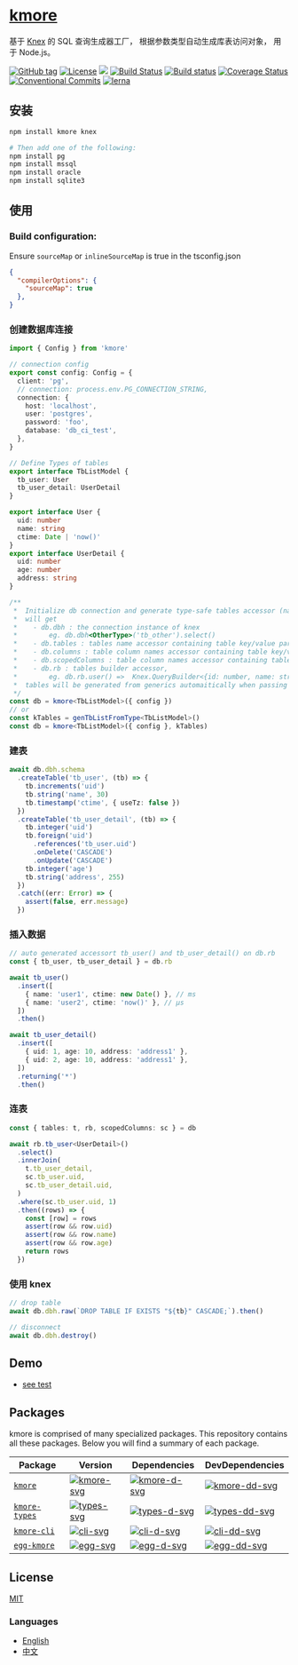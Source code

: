 # [kmore](https://waitingsong.github.io/kmore/)

基于 [Knex](https://knexjs.org/) 的 SQL 查询生成器工厂，
根据参数类型自动生成库表访问对象，
用于 Node.js。


[![GitHub tag](https://img.shields.io/github/tag/waitingsong/kmore.svg)]()
[![License](https://img.shields.io/badge/license-MIT-blue.svg)](https://opensource.org/licenses/MIT)
![](https://img.shields.io/badge/lang-TypeScript-blue.svg)
[![Build Status](https://travis-ci.org/waitingsong/kmore.svg?branch=master)](https://travis-ci.org/waitingsong/kmore)
[![Build status](https://ci.appveyor.com/api/projects/status/nkseik96p23fcvpm/branch/master?svg=true)](https://ci.appveyor.com/project/waitingsong/kmore/branch/master)
[![Coverage Status](https://coveralls.io/repos/github/waitingsong/kmore/badge.svg?branch=master)](https://coveralls.io/github/waitingsong/kmore?branch=master)
[![Conventional Commits](https://img.shields.io/badge/Conventional%20Commits-1.0.0-yellow.svg)](https://conventionalcommits.org)
[![lerna](https://img.shields.io/badge/maintained%20with-lerna-cc00ff.svg)](https://lernajs.io/)

## 安装
```sh
npm install kmore knex

# Then add one of the following:
npm install pg
npm install mssql
npm install oracle
npm install sqlite3
```

## 使用

### Build configuration:
Ensure `sourceMap` or `inlineSourceMap` is true in the tsconfig.json
```json
{
  "compilerOptions": {
    "sourceMap": true
  },
}
```

### 创建数据库连接
```ts
import { Config } from 'kmore'

// connection config
export const config: Config = {
  client: 'pg',
  // connection: process.env.PG_CONNECTION_STRING,
  connection: {
    host: 'localhost',
    user: 'postgres',
    password: 'foo',
    database: 'db_ci_test',
  },
}

// Define Types of tables
export interface TbListModel {
  tb_user: User
  tb_user_detail: UserDetail
}

export interface User {
  uid: number
  name: string
  ctime: Date | 'now()'
}
export interface UserDetail {
  uid: number
  age: number
  address: string
}  

/**
 *  Initialize db connection and generate type-safe tables accessor (name and builder)
 *  will get
 *    - db.dbh : the connection instance of knex
 *        eg. db.dbh<OtherType>('tb_other').select()
 *    - db.tables : tables name accessor containing table key/value paris
 *    - db.columns : table column names accessor containing table key/value paris
 *    - db.scopedColumns : table column names accessor containing table key/value paris, with table prefix
 *    - db.rb : tables builder accessor,
 *        eg. db.rb.user() =>  Knex.QueryBuilder<{id: number, name: string}>
 *  tables will be generated from generics automaitically when passing undefined or null value
 */
const db = kmore<TbListModel>({ config })
// or
const kTables = genTbListFromType<TbListModel>()
const db = kmore<TbListModel>({ config }, kTables)

```

### 建表
```ts
await db.dbh.schema
  .createTable('tb_user', (tb) => {
    tb.increments('uid')
    tb.string('name', 30)
    tb.timestamp('ctime', { useTz: false })
  })
  .createTable('tb_user_detail', (tb) => {
    tb.integer('uid')
    tb.foreign('uid')
      .references('tb_user.uid')
      .onDelete('CASCADE')
      .onUpdate('CASCADE')
    tb.integer('age')
    tb.string('address', 255)
  })
  .catch((err: Error) => {
    assert(false, err.message)
  })
```

### 插入数据
```ts
// auto generated accessort tb_user() and tb_user_detail() on db.rb
const { tb_user, tb_user_detail } = db.rb

await tb_user()
  .insert([
    { name: 'user1', ctime: new Date() }, // ms
    { name: 'user2', ctime: 'now()' }, // μs
  ])
  .then()

await tb_user_detail()
  .insert([
    { uid: 1, age: 10, address: 'address1' },
    { uid: 2, age: 10, address: 'address1' },
  ])
  .returning('*')
  .then()
```

### 连表
```ts
const { tables: t, rb, scopedColumns: sc } = db

await rb.tb_user<UserDetail>()
  .select()
  .innerJoin(
    t.tb_user_detail,
    sc.tb_user.uid,
    sc.tb_user_detail.uid,
  )
  .where(sc.tb_user.uid, 1)
  .then((rows) => {
    const [row] = rows
    assert(row && row.uid)
    assert(row && row.name)
    assert(row && row.age)
    return rows
  })
```

### 使用 knex
```ts
// drop table
await db.dbh.raw(`DROP TABLE IF EXISTS "${tb}" CASCADE;`).then()

// disconnect
await db.dbh.destroy()
```


## Demo
- [see test](https://github.com/waitingsong/kmore/blob/master/test/)


## Packages

kmore is comprised of many specialized packages.
This repository contains all these packages. Below you will find a summary of each package.

| Package         | Version                  | Dependencies                   | DevDependencies                  |
| --------------- | ------------------------ | ------------------------------ | -------------------------------- |
| [`kmore`]       | [![kmore-svg]][kmore-ch] | [![kmore-d-svg]][kmore-d-link] | [![kmore-dd-svg]][kmore-dd-link] |
| [`kmore-types`] | [![types-svg]][types-ch] | [![types-d-svg]][types-d-link] | [![types-dd-svg]][types-dd-link] |
| [`kmore-cli`]   | [![cli-svg]][cli-ch]     | [![cli-d-svg]][cli-d-link]     | [![cli-dd-svg]][cli-dd-link]     |
| [`egg-kmore`]   | [![egg-svg]][egg-ch]     | [![egg-d-svg]][egg-d-link]     | [![egg-dd-svg]][egg-dd-link]     |



## License
[MIT](LICENSE)


### Languages
- [English](README.md)
- [中文](README.zh-CN.md)


[`kmore`]: https://github.com/waitingsong/kmore/tree/master/packages/kmore
[`kmore-types`]: https://github.com/waitingsong/kmore/tree/master/packages/kmore-types
[`kmore-cli`]: https://github.com/waitingsong/kmore/tree/master/packages/kmore-cli
[`egg-kmore`]: https://github.com/waitingsong/kmore/tree/master/packages/egg-kmore

[kmore-svg]: https://img.shields.io/npm/v/kmore.svg?maxAge=86400
[kmore-ch]: https://github.com/waitingsong/kmore/tree/master/packages/kmore/CHANGELOG.md
[kmore-d-svg]: https://david-dm.org/waitingsong/kmore.svg?path=packages/kmore
[kmore-d-link]: https://david-dm.org/waitingsong/kmore.svg?path=packages/kmore
[kmore-dd-svg]: https://david-dm.org/waitingsong/kmore/dev-status.svg?path=packages/kmore
[kmore-dd-link]: https://david-dm.org/waitingsong/kmore?path=packages/kmore#info=devDependencies

[types-svg]: https://img.shields.io/npm/v/kmore-types.svg?maxAge=86400
[types-ch]: https://github.com/waitingsong/kmore/tree/master/packages/kmore-types/CHANGELOG.md
[types-d-svg]: https://david-dm.org/waitingsong/kmore.svg?path=packages/kmore-types
[types-d-link]: https://david-dm.org/waitingsong/kmore.svg?path=packages/kmore-types
[types-dd-svg]: https://david-dm.org/waitingsong/kmore/dev-status.svg?path=packages/kmore-types
[types-dd-link]: https://david-dm.org/waitingsong/kmore?path=packages/kmore-types#info=devDependencies

[cli-svg]: https://img.shields.io/npm/v/kmore-cli.svg?maxAge=86400
[cli-ch]: https://github.com/waitingsong/kmore/tree/master/packages/kmore-clie/CHANGELOG.md
[cli-d-svg]: https://david-dm.org/waitingsong/kmore.svg?path=packages/kmore-cli
[cli-d-link]: https://david-dm.org/waitingsong/kmore.svg?path=packages/kmore-cli
[cli-dd-svg]: https://david-dm.org/waitingsong/kmore/dev-status.svg?path=packages/kmore-cli
[cli-dd-link]: https://david-dm.org/waitingsong/kmore?path=packages/kmore-cli#info=devDependencies


[egg-svg]: https://img.shields.io/npm/v/egg-kmore.svg?maxAge=86400
[egg-ch]: https://github.com/waitingsong/kmore/tree/master/packages/egg-kmore/CHANGELOG.md
[egg-d-svg]: https://david-dm.org/waitingsong/kmore.svg?path=packages/egg-kmore
[egg-d-link]: https://david-dm.org/waitingsong/kmore.svg?path=packages/egg-kmore
[egg-dd-svg]: https://david-dm.org/waitingsong/kmore/dev-status.svg?path=packages/egg-kmore
[egg-dd-link]: https://david-dm.org/waitingsong/kmore?path=packages/egg-kmore#info=devDependencies
